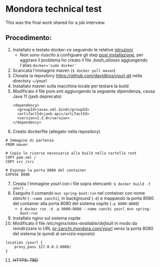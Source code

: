 # Mondora technical test
This was the final work shared for a job interview.

## Procedimento:
1. Installato e testato docker-ce seguendo le relative [istruzioni](https://docs.docker.com/install/linux/docker-ce/ubuntu/)
   - Non sono riuscito a configuare gli step [post installazione](https://docs.docker.com/install/linux/linux-postinstall/), per aggirare il problema ho creato il file *.bash_aliases* aggiungendo l'alias `docker='sudo docker'`
2. Scaricata l'immagine maven (`$ docker pull maven`)
3. Clonata la repository https://github.com/davidkiss/yourl.git nella directory *~/yourl*
4. Installato maven sulla macchina locale per testare la build
5. Modificato il file pom.xml aggiungendo la seguente dipendenza, causa Java 11 (jaxb deprecato)
    ```
    <dependency>
      <groupId>javax.xml.bind</groupId>
      <artifactId>jaxb-api</artifactId>
      <version>2.3.0</version>
    </dependency>
    ```
6. Creato dockerfile (allegato nella repository)
```
# Immagine di partenza
FROM maven

# Copio le risorse necessarie alla build nella cartella root
COPY pom.xml /
COPY src /src

# Espongo la porta 8080 del container
EXPOSE 8080
```
7. Creata l'immagine *yourl* con i file sopra elencanti: `$ docker build -t yourl .`
8. Eseguito il comando `mvn spring-boot:run` nel container con nome *zanchi* (`--name zanchi`), in background (`-d`) e mappando la porta 8080 del container alla porta 8080 del sistema ospite (`-p 8080:8080`)
   - `$ docker run -d -p 8080:8080 --name zanchi yourl mvn spring-boot:run`
9. Installato nginx sul sistema ospite
10. Modificato il file */etc/nginx/sites-available/default* in modo da reindirzzare lo URL [pr-zanchi.mondora.com/yourl](http://pr-zanchi.mondora.com/yourl) verso la porta 8080 del sistema (e quindi al servizio esposto)
```
location /yourl {
    proxy_pass 127.0.0.1:8080/
}

```
11. ~~HTTPS: TBD~~
